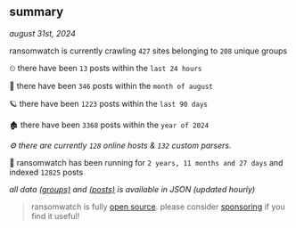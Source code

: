 
## summary
_august 31st, 2024_

ransomwatch is currently crawling `427` sites belonging to `208` unique groups

⏲ there have been `13` posts within the `last 24 hours`

🦈 there have been `346` posts within the `month of august`

🪐 there have been `1223` posts within the `last 90 days`

🏚 there have been `3368` posts within the `year of 2024`

_⚙️ there are currently `128` online hosts & `132` custom parsers._

🦕 ransomwatch has been running for `2 years, 11 months and 27 days` and indexed `12825` posts

_all data  [(groups)](http://ransomwhat.telemetry.ltd/groups) and [(posts)](http://ransomwhat.telemetry.ltd/posts) is available in JSON (updated hourly)_

> ransomwatch is fully [open source](https://github.com/joshhighet/ransomwatch#ransomwatch--). please consider [sponsoring](https://github.com/sponsors/joshhighet) if you find it useful!
